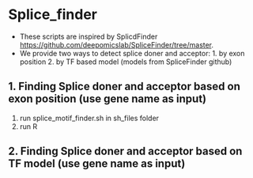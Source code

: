 # Splice_finder
* These scripts are inspired by SplicdFinder https://github.com/deepomicslab/SpliceFinder/tree/master.
* We provide two ways to detect splice doner and acceptor: 1. by exon position 2. by TF based model (models from SpliceFinder github)
## 1. Finding Splice doner and acceptor  based on exon position (use gene name as input)
   1. run splice_motif_finder.sh in sh_files folder
   2. run R
## 2. Finding Splice doner and acceptor  based on TF model (use gene name as input)


